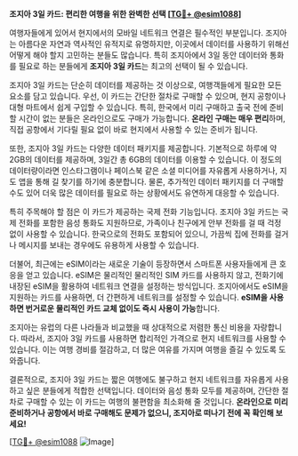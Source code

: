 **조지아 3일 카드: 편리한 여행을 위한 완벽한 선택 [[TG💪+ @esim1088](https://t.me/s/esim1088)]**

여행자들에게 있어서 현지에서의 모바일 네트워크 연결은 필수적인 부분입니다. 조지아는 아름다운 자연과 역사적인 유적지로 유명하지만, 이곳에서 데이터를 사용하기 위해선 어떻게 해야 할지 고민하는 분들도 많습니다. 특히 조지아에서 3일 동안 데이터와 통화를 필요로 하는 분들에게 **조지아 3일 카드**는 최고의 선택이 될 수 있습니다.

조지아 3일 카드는 단순히 데이터를 제공하는 것 이상으로, 여행객들에게 필요한 모든 요소를 담고 있습니다. 우선, 이 카드는 간단한 절차로 구매할 수 있으며, 현지 공항이나 대형 마트에서 쉽게 구입할 수 있습니다. 특히, 한국에서 미리 구매하고 출국 전에 준비할 시간이 없는 분들은 온라인으로도 구매가 가능합니다. **온라인 구매는 매우 편리**하며, 직접 공항에서 기다릴 필요 없이 바로 현지에서 사용할 수 있는 준비가 됩니다.

또한, 조지아 3일 카드는 다양한 데이터 패키지를 제공합니다. 기본적으로 하루에 약 2GB의 데이터를 제공하며, 3일간 총 6GB의 데이터를 이용할 수 있습니다. 이 정도의 데이터량이라면 인스타그램이나 페이스북 같은 소셜 미디어를 자유롭게 사용하거나, 지도 앱을 통해 길 찾기를 하기에 충분합니다. 물론, 추가적인 데이터 패키지를 더 구매할 수도 있어 더욱 많은 데이터를 필요로 하는 상황에서도 유연하게 대응할 수 있습니다.

특히 주목해야 할 점은 이 카드가 제공하는 국제 전화 기능입니다. 조지아 3일 카드는 국제 전화를 포함한 음성 통화도 지원하므로, 가족이나 친구에게 안부 전화를 걸 때 걱정 없이 사용할 수 있습니다. 한국으로의 전화도 포함되어 있으니, 가끔씩 집에 전화를 걸거나 메시지를 보내는 경우에도 유용하게 사용할 수 있습니다.

더불어, 최근에는 eSIM이라는 새로운 기술이 등장하면서 스마트폰 사용자들에게 큰 호응을 얻고 있습니다. eSIM은 물리적인 물리적인 SIM 카드를 사용하지 않고, 전화기에 내장된 eSIM을 활용하여 네트워크 연결을 설정하는 방식입니다. 조지아에서도 eSIM을 지원하는 카드를 사용하면, 더 간편하게 네트워크를 설정할 수 있습니다. **eSIM을 사용하면 번거로운 물리적인 카드 교체 없이도 즉시 사용이 가능**합니다.

조지아는 유럽의 다른 나라들과 비교했을 때 상대적으로 저렴한 통신 비용을 자랑합니다. 따라서, 조지아 3일 카드를 사용하면 합리적인 가격으로 현지 네트워크를 사용할 수 있습니다. 이는 여행 경비를 절감하고, 더 많은 여유를 가지며 여행을 즐길 수 있도록 도와줍니다.

결론적으로, 조지아 3일 카드는 짧은 여행에도 불구하고 현지 네트워크를 자유롭게 사용하고 싶은 분들에게 적합한 선택입니다. 데이터와 음성 통화 모두를 제공하며, 간단한 절차로 구매할 수 있는 이 카드는 여행의 불편함을 최소화해 줄 것입니다. **온라인으로 미리 준비하거나 공항에서 바로 구매해도 문제가 없으니, 조지아로 떠나기 전에 꼭 확인해 보세요!**

[[TG💪+ @esim1088](https://t.me/s/esim1088) ![Image](https://i.postimg.cc/Y0z9fWf4/image.png)]